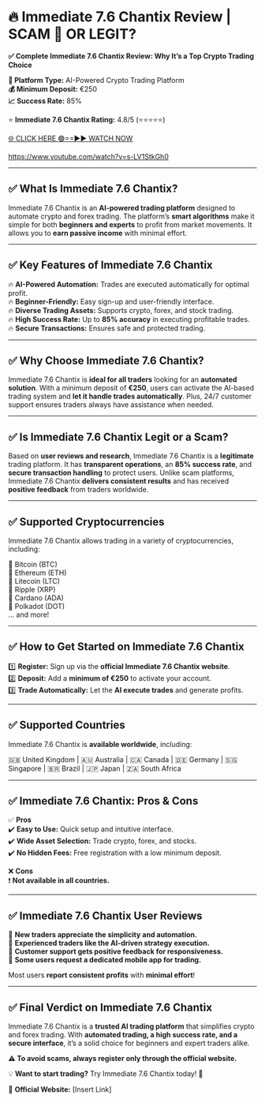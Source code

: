 # 🔥 Immediate 7.6 Chantix Review | SCAM 🥵 OR LEGIT?  

**✅ Complete Immediate 7.6 Chantix Review: Why It’s a Top Crypto Trading Choice**  

**📌 Platform Type:** AI-Powered Crypto Trading Platform  
**💰 Minimum Deposit:** €250  
**📈 Success Rate:** 85%  

⭐ **Immediate 7.6 Chantix Rating:** 4.8/5 (⭐⭐⭐⭐⭐)  

[🌐 CLICK HERE 🟢==►► WATCH NOW](https://bitdoo.net/immediate-chantix)

https://www.youtube.com/watch?v=s-LV1StkGh0

---  

## ✅ What Is Immediate 7.6 Chantix?  

Immediate 7.6 Chantix is an **AI-powered trading platform** designed to automate crypto and forex trading. The platform’s **smart algorithms** make it simple for both **beginners and experts** to profit from market movements. It allows you to **earn passive income** with minimal effort.  

---  

## ✅ Key Features of Immediate 7.6 Chantix  

🔥 **AI-Powered Automation:** Trades are executed automatically for optimal profit.  
🔥 **Beginner-Friendly:** Easy sign-up and user-friendly interface.  
🔥 **Diverse Trading Assets:** Supports crypto, forex, and stock trading.  
🔥 **High Success Rate:** Up to **85% accuracy** in executing profitable trades.  
🔥 **Secure Transactions:** Ensures safe and protected trading.  

---  

## ✅ Why Choose Immediate 7.6 Chantix?  

Immediate 7.6 Chantix is **ideal for all traders** looking for an **automated solution**. With a minimum deposit of **€250**, users can activate the AI-based trading system and **let it handle trades automatically**. Plus, 24/7 customer support ensures traders always have assistance when needed.  

---  

## ✅ Is Immediate 7.6 Chantix Legit or a Scam?  

Based on **user reviews and research**, Immediate 7.6 Chantix is a **legitimate** trading platform. It has **transparent operations**, an **85% success rate**, and **secure transaction handling** to protect users. Unlike scam platforms, Immediate 7.6 Chantix **delivers consistent results** and has received **positive feedback** from traders worldwide.  

---  

## ✅ Supported Cryptocurrencies  

Immediate 7.6 Chantix allows trading in a variety of cryptocurrencies, including:  

🔹 Bitcoin (BTC)  
🔹 Ethereum (ETH)  
🔹 Litecoin (LTC)  
🔹 Ripple (XRP)  
🔹 Cardano (ADA)  
🔹 Polkadot (DOT)  
... and more!  

---  

## ✅ How to Get Started on Immediate 7.6 Chantix  

1️⃣ **Register:** Sign up via the **official Immediate 7.6 Chantix website**.  
2️⃣ **Deposit:** Add a **minimum of €250** to activate your account.  
3️⃣ **Trade Automatically:** Let the **AI execute trades** and generate profits.  

---  

## ✅ Supported Countries  

Immediate 7.6 Chantix is **available worldwide**, including:  

🇬🇧 United Kingdom | 🇦🇺 Australia | 🇨🇦 Canada | 🇩🇪 Germany | 🇸🇬 Singapore | 🇧🇷 Brazil | 🇯🇵 Japan | 🇿🇦 South Africa  

---  

## ✅ Immediate 7.6 Chantix: Pros & Cons  

✅ **Pros**  
✔️ **Easy to Use:** Quick setup and intuitive interface.  
✔️ **Wide Asset Selection:** Trade crypto, forex, and stocks.  
✔️ **No Hidden Fees:** Free registration with a low minimum deposit.  

❌ **Cons**  
❗ **Not available in all countries.**  

---  

## ✅ Immediate 7.6 Chantix User Reviews  

🔹 **New traders appreciate the simplicity and automation.**  
🔹 **Experienced traders like the AI-driven strategy execution.**  
🔹 **Customer support gets positive feedback for responsiveness.**  
🔹 **Some users request a dedicated mobile app for trading.**  

Most users **report consistent profits** with **minimal effort**!  

---  

## ✅ Final Verdict on Immediate 7.6 Chantix  

Immediate 7.6 Chantix is a **trusted AI trading platform** that simplifies crypto and forex trading. With **automated trading, a high success rate, and a secure interface**, it’s a solid choice for beginners and expert traders alike.  

**⚠️ To avoid scams, always register only through the official website.**  

💡 **Want to start trading?** Try Immediate 7.6 Chantix today! 🚀  

🔗 **Official Website:** [Insert Link]  
